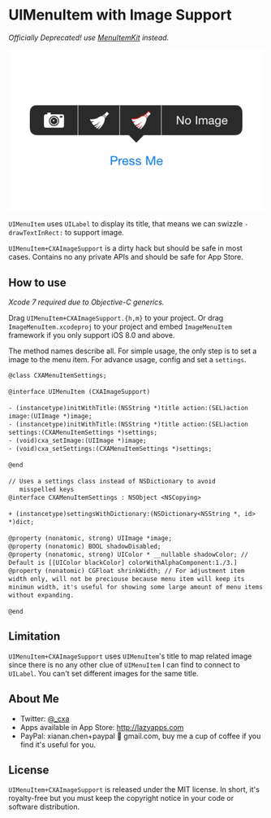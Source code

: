 # UIMenuItem with Image Support

*Officially Deprecated! use [MenuItemKit](https://github.com/cxa/MenuItemKit) instead.*

![screenshot of UIMenuItem with image](screenshot.jpg)

`UIMenuItem` uses `UILabel` to display its title, that means we can swizzle `-drawTextInRect:` to support image.

`UIMenuItem+CXAImageSupport` is a dirty hack but should be safe in most cases. Contains no any private APIs and should be safe for App Store.

## How to use

*Xcode 7 required due to Objective-C generics.*

Drag `UIMenuItem+CXAImageSupport.{h,m}` to your project. Or drag `ImageMenuItem.xcodeproj` to your project and embed `ImageMenuItem` framework if you only support iOS 8.0 and above.

The method names describe all. For simple usage, the only step is to set a image to the menu item. For advance usage, config and set a `settings`.

    @class CXAMenuItemSettings;
    
    @interface UIMenuItem (CXAImageSupport)
    
    - (instancetype)initWithTitle:(NSString *)title action:(SEL)action image:(UIImage *)image;
    - (instancetype)initWithTitle:(NSString *)title action:(SEL)action settings:(CXAMenuItemSettings *)settings;
    - (void)cxa_setImage:(UIImage *)image;
    - (void)cxa_setSettings:(CXAMenuItemSettings *)settings;
    
    @end
    
    // Uses a settings class instead of NSDictionary to avoid
       misspelled keys
    @interface CXAMenuItemSettings : NSObject <NSCopying>

    + (instancetype)settingsWithDictionary:(NSDictionary<NSString *, id> *)dict;
    
    @property (nonatomic, strong) UIImage *image;
    @property (nonatomic) BOOL shadowDisabled;
    @property (nonatomic, strong) UIColor * __nullable shadowColor; // Default is [[UIColor blackColor] colorWithAlphaComponent:1./3.]
    @property (nonatomic) CGFloat shrinkWidth; // For adjustment item width only, will not be preciouse because menu item will keep its minimun width, it's useful for showing some large amount of menu items without expanding.
    
    @end
    
## Limitation

`UIMenuItem+CXAImageSupport` uses `UIMenuItem`'s title to map related image since there is no any other clue of `UIMenuItem` I can find to connect to `UILabel`. You can't set different images for the same title.

## About Me

* Twitter: [@_cxa](https://twitter.com/_cxa)
* Apps available in App Store: <http://lazyapps.com>
* PayPal: xianan.chen+paypal 📧 gmail.com, buy me a cup of coffee if you find it's useful for you.

## License

`UIMenuItem+CXAImageSupport` is released under the MIT license. In short, it's royalty-free but you must keep the copyright notice in your code or software distribution.
